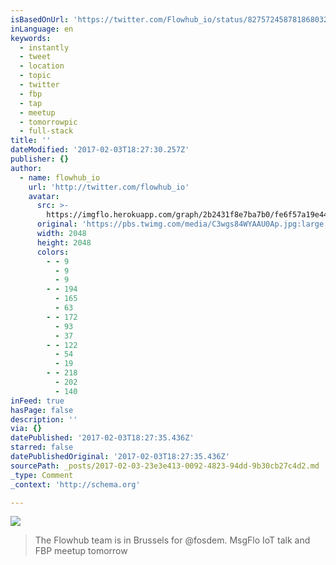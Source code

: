 ```yaml
---
isBasedOnUrl: 'https://twitter.com/Flowhub_io/status/827572458781868032'
inLanguage: en
keywords:
  - instantly
  - tweet
  - location
  - topic
  - twitter
  - fbp
  - tap
  - meetup
  - tomorrowpic
  - full-stack
title: ''
dateModified: '2017-02-03T18:27:30.257Z'
publisher: {}
author:
  - name: flowhub_io
    url: 'http://twitter.com/flowhub_io'
    avatar:
      src: >-
        https://imgflo.herokuapp.com/graph/2b2431f8e7ba7b0/fe6f57a19e44cf582a648018239bfc44/noop.jpg?input=https%3A%2F%2Fpbs.twimg.com%2Fmedia%2FC3wgs84WYAAU0Ap.jpg%3Alarge
      original: 'https://pbs.twimg.com/media/C3wgs84WYAAU0Ap.jpg:large'
      width: 2048
      height: 2048
      colors:
        - - 9
          - 9
          - 9
        - - 194
          - 165
          - 63
        - - 172
          - 93
          - 37
        - - 122
          - 54
          - 19
        - - 218
          - 202
          - 140
inFeed: true
hasPage: false
description: ''
via: {}
datePublished: '2017-02-03T18:27:35.436Z'
starred: false
datePublishedOriginal: '2017-02-03T18:27:35.436Z'
sourcePath: _posts/2017-02-03-23e3e413-0092-4823-94dd-9b30cb27c4d2.md
_type: Comment
_context: 'http://schema.org'

---
```

![](https://the-grid-user-content.s3-us-west-2.amazonaws.com/0c32651c-7060-4150-a75f-2d4856e9555c.jpg)

> The Flowhub team is in Brussels for @fosdem. MsgFlo IoT talk and FBP meetup tomorrow